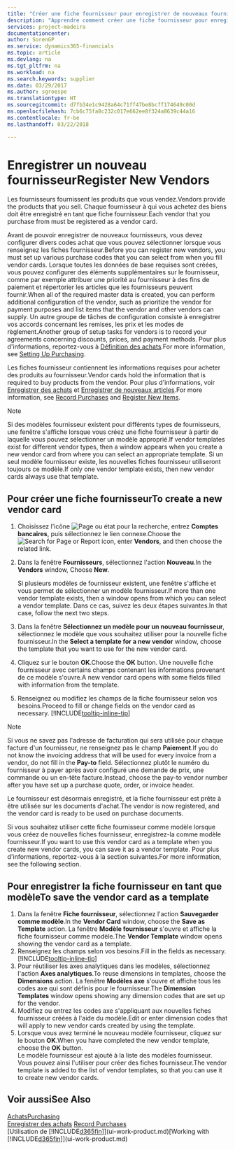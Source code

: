 ```yaml
---
title: "Créer une fiche fournisseur pour enregistrer de nouveaux fournisseurs | Microsoft Docs"
description: "Apprendre comment créer une fiche fournisseur pour enregistrer un nouveau fournisseur."
services: project-madeira
documentationcenter: 
author: SorenGP
ms.service: dynamics365-financials
ms.topic: article
ms.devlang: na
ms.tgt_pltfrm: na
ms.workload: na
ms.search.keywords: supplier
ms.date: 03/29/2017
ms.author: sgroespe
ms.translationtype: HT
ms.sourcegitcommit: d7fb34e1c9428a64c71ff47be8bcff174649c00d
ms.openlocfilehash: 7cb6c75fa8c232c017e662ee8f324a8639c44a16
ms.contentlocale: fr-be
ms.lasthandoff: 03/22/2018

---
```

# <a name="register-new-vendors"></a><span data-ttu-id="12aef-103">Enregistrer un nouveau fournisseur</span><span class="sxs-lookup"><span data-stu-id="12aef-103">Register New Vendors</span></span>
<span data-ttu-id="12aef-104">Les fournisseurs fournissent les produits que vous vendez.</span><span class="sxs-lookup"><span data-stu-id="12aef-104">Vendors provide the products that you sell.</span></span> <span data-ttu-id="12aef-105">Chaque fournisseur à qui vous achetez des biens doit être enregistré en tant que fiche fournisseur.</span><span class="sxs-lookup"><span data-stu-id="12aef-105">Each vendor that you purchase from must be registered as a vendor card.</span></span>

<span data-ttu-id="12aef-106">Avant de pouvoir enregistrer de nouveaux fournisseurs, vous devez configurer divers codes achat que vous pouvez sélectionner lorsque vous renseignez les fiches fournisseur.</span><span class="sxs-lookup"><span data-stu-id="12aef-106">Before you can register new vendors, you must set up various purchase codes that you can select from when you fill vendor cards.</span></span> <span data-ttu-id="12aef-107">Lorsque toutes les données de base requises sont créées, vous pouvez configurer des éléments supplémentaires sur le fournisseur, comme par exemple attribuer une priorité au fournisseur à des fins de paiement et répertorier les articles que les fournisseurs peuvent fournir.</span><span class="sxs-lookup"><span data-stu-id="12aef-107">When all of the required master data is created, you can perform additional configuration of the vendor, such as prioritize the vendor for payment purposes and list items that the vendor and other vendors can supply.</span></span> <span data-ttu-id="12aef-108">Un autre groupe de tâches de configuration consiste à enregistrer vos accords concernant les remises, les prix et les modes de règlement.</span><span class="sxs-lookup"><span data-stu-id="12aef-108">Another group of setup tasks for vendors is to record your agreements concerning discounts, prices, and payment methods.</span></span> <span data-ttu-id="12aef-109">Pour plus d'informations, reportez-vous à [Définition des achats](purchasing-setup-purchasing.md).</span><span class="sxs-lookup"><span data-stu-id="12aef-109">For more information, see [Setting Up Purchasing](purchasing-setup-purchasing.md).</span></span>

<span data-ttu-id="12aef-110">Les fiches fournisseur contiennent les informations requises pour acheter des produits au fournisseur.</span><span class="sxs-lookup"><span data-stu-id="12aef-110">Vendor cards hold the information that is required to buy products from the vendor.</span></span> <span data-ttu-id="12aef-111">Pour plus d'informations, voir [Enregistrer des achats](purchasing-how-record-purchases.md) et [Enregistrer de nouveaux articles](inventory-how-register-new-items.md).</span><span class="sxs-lookup"><span data-stu-id="12aef-111">For more information, see [Record Purchases](purchasing-how-record-purchases.md) and [Register New Items](inventory-how-register-new-items.md).</span></span>

> [!NOTE]  
>   <span data-ttu-id="12aef-112">Si des modèles fournisseur existent pour différents types de fournisseurs, une fenêtre s'affiche lorsque vous créez une fiche fournisseur à partir de laquelle vous pouvez sélectionner un modèle approprié.</span><span class="sxs-lookup"><span data-stu-id="12aef-112">If vendor templates exist for different vendor types, then a window appears when you create a new vendor card from where you can select an appropriate template.</span></span> <span data-ttu-id="12aef-113">Si un seul modèle fournisseur existe, les nouvelles fiches fournisseur utiliseront toujours ce modèle.</span><span class="sxs-lookup"><span data-stu-id="12aef-113">If only one vendor template exists, then new vendor cards always use that template.</span></span>

## <a name="to-create-a-new-vendor-card"></a><span data-ttu-id="12aef-114">Pour créer une fiche fournisseur</span><span class="sxs-lookup"><span data-stu-id="12aef-114">To create a new vendor card</span></span>
1. <span data-ttu-id="12aef-115">Choisissez l'icône ![Page ou état pour la recherche](media/ui-search/search_small.png "Page ou état pour la recherche"), entrez **Comptes bancaires**, puis sélectionnez le lien connexe.</span><span class="sxs-lookup"><span data-stu-id="12aef-115">Choose the ![Search for Page or Report](media/ui-search/search_small.png "Search for Page or Report icon") icon, enter **Vendors**, and then choose the related link.</span></span>  
2. <span data-ttu-id="12aef-116">Dans la fenêtre **Fournisseurs**, sélectionnez l'action **Nouveau**.</span><span class="sxs-lookup"><span data-stu-id="12aef-116">In the **Vendors** window, Choose **New**.</span></span>

    <span data-ttu-id="12aef-117">Si plusieurs modèles de fournisseur existent, une fenêtre s'affiche et vous permet de sélectionner un modèle fournisseur.</span><span class="sxs-lookup"><span data-stu-id="12aef-117">If more than one vendor template exists, then a window opens from which you can select a vendor template.</span></span> <span data-ttu-id="12aef-118">Dans ce cas, suivez les deux étapes suivantes.</span><span class="sxs-lookup"><span data-stu-id="12aef-118">In that case, follow the next two steps.</span></span>
3. <span data-ttu-id="12aef-119">Dans la fenêtre **Sélectionnez un modèle pour un nouveau fournisseur**, sélectionnez le modèle que vous souhaitez utiliser pour la nouvelle fiche fournisseur.</span><span class="sxs-lookup"><span data-stu-id="12aef-119">In the **Select a template for a new vendor** window, choose the template that you want to use for the new vendor card.</span></span>
4. <span data-ttu-id="12aef-120">Cliquez sur le bouton **OK**.</span><span class="sxs-lookup"><span data-stu-id="12aef-120">Choose the **OK** button.</span></span> <span data-ttu-id="12aef-121">Une nouvelle fiche fournisseur avec certains champs contenant les informations provenant de ce modèle s'ouvre.</span><span class="sxs-lookup"><span data-stu-id="12aef-121">A new vendor card opens with some fields filled with information from the template.</span></span>
5. <span data-ttu-id="12aef-122">Renseignez ou modifiez les champs de la fiche fournisseur selon vos besoins.</span><span class="sxs-lookup"><span data-stu-id="12aef-122">Proceed to fill or change fields on the vendor card as necessary.</span></span> [!INCLUDE[tooltip-inline-tip](includes/tooltip-inline-tip_md.md)]

> [!NOTE]  
>   <span data-ttu-id="12aef-123">Si vous ne savez pas l'adresse de facturation qui sera utilisée pour chaque facture d'un fournisseur, ne renseignez pas le champ **Paiement**.</span><span class="sxs-lookup"><span data-stu-id="12aef-123">If you do not know the invoicing address that will be used for every invoice from a vendor, do not fill in the **Pay-to** field.</span></span> <span data-ttu-id="12aef-124">Sélectionnez plutôt le numéro du fournisseur à payer après avoir configuré une demande de prix, une commande ou un en-tête facture.</span><span class="sxs-lookup"><span data-stu-id="12aef-124">Instead, choose the pay-to vendor number after you have set up a purchase quote, order, or invoice header.</span></span>

<span data-ttu-id="12aef-125">Le fournisseur est désormais enregistré, et la fiche fournisseur est prête à être utilisée sur les documents d'achat.</span><span class="sxs-lookup"><span data-stu-id="12aef-125">The vendor is now registered, and the vendor card is ready to be used on purchase documents.</span></span>

<span data-ttu-id="12aef-126">Si vous souhaitez utiliser cette fiche fournisseur comme modèle lorsque vous créez de nouvelles fiches fournisseur, enregistrez-la comme modèle fournisseur.</span><span class="sxs-lookup"><span data-stu-id="12aef-126">If you want to use this vendor card as a template when you create new vendor cards, you can save it as a vendor template.</span></span> <span data-ttu-id="12aef-127">Pour plus d'informations, reportez-vous à la section suivantes.</span><span class="sxs-lookup"><span data-stu-id="12aef-127">For more information, see the following section.</span></span>

## <a name="to-save-the-vendor-card-as-a-template"></a><span data-ttu-id="12aef-128">Pour enregistrer la fiche fournisseur en tant que modèle</span><span class="sxs-lookup"><span data-stu-id="12aef-128">To save the vendor card as a template</span></span>
1. <span data-ttu-id="12aef-129">Dans la fenêtre **Fiche fournisseur**, sélectionnez l'action **Sauvegarder comme modèle**.</span><span class="sxs-lookup"><span data-stu-id="12aef-129">In the **Vendor Card** window, choose the **Save as Template** action.</span></span> <span data-ttu-id="12aef-130">La fenêtre **Modèle fournisseur** s'ouvre et affiche la fiche fournisseur comme modèle.</span><span class="sxs-lookup"><span data-stu-id="12aef-130">The **Vendor Template** window opens showing the vendor card as a template.</span></span>
2. <span data-ttu-id="12aef-131">Renseignez les champs selon vos besoins.</span><span class="sxs-lookup"><span data-stu-id="12aef-131">Fill in the fields as necessary.</span></span> [!INCLUDE[tooltip-inline-tip](includes/tooltip-inline-tip_md.md)]
3. <span data-ttu-id="12aef-132">Pour réutiliser les axes analytiques dans les modèles, sélectionnez l'action **Axes analytiques**.</span><span class="sxs-lookup"><span data-stu-id="12aef-132">To reuse dimensions in templates, choose the **Dimensions** action.</span></span> <span data-ttu-id="12aef-133">La fenêtre **Modèles axe** s'ouvre et affiche tous les codes axe qui sont définis pour le fournisseur.</span><span class="sxs-lookup"><span data-stu-id="12aef-133">The **Dimension Templates** window opens showing any dimension codes that are set up for the vendor.</span></span>
4. <span data-ttu-id="12aef-134">Modifiez ou entrez les codes axe s'appliquant aux nouvelles fiches fournisseur créées à l'aide du modèle.</span><span class="sxs-lookup"><span data-stu-id="12aef-134">Edit or enter dimension codes that will apply to new vendor cards created by using the template.</span></span>
5. <span data-ttu-id="12aef-135">Lorsque vous avez terminé le nouveau modèle fournisseur, cliquez sur le bouton **OK**.</span><span class="sxs-lookup"><span data-stu-id="12aef-135">When you have completed the new vendor template, choose the **OK** button.</span></span>  
   <span data-ttu-id="12aef-136">Le modèle fournisseur est ajouté à la liste des modèles fournisseur. Vous pouvez ainsi l'utiliser pour créer des fiches fournisseur.</span><span class="sxs-lookup"><span data-stu-id="12aef-136">The vendor template is added to the list of vendor templates, so that you can use it to create new vendor cards.</span></span>

## <a name="see-also"></a><span data-ttu-id="12aef-137">Voir aussi</span><span class="sxs-lookup"><span data-stu-id="12aef-137">See Also</span></span>
[<span data-ttu-id="12aef-138">Achats</span><span class="sxs-lookup"><span data-stu-id="12aef-138">Purchasing</span></span>](purchasing-manage-purchasing.md)  
<span data-ttu-id="12aef-139">[Enregistrer des achats](purchasing-how-record-purchases.md) </span><span class="sxs-lookup"><span data-stu-id="12aef-139">[Record Purchases](purchasing-how-record-purchases.md) </span></span>  
<span data-ttu-id="12aef-140">[Utilisation de [!INCLUDE[d365fin](includes/d365fin_md.md)]](ui-work-product.md)</span><span class="sxs-lookup"><span data-stu-id="12aef-140">[Working with [!INCLUDE[d365fin](includes/d365fin_md.md)]](ui-work-product.md)</span></span>  

